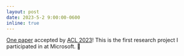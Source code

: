 ```yaml
---
layout: post
date: 2023-5-2 9:00:00-0600
inline: true
---
```


[One paper](https://arxiv.org/abs/2209.00946) accepted by [ACL 2023](https://2023.aclweb.org/)! This is the first research project I participated in at Microsoft. 📃
